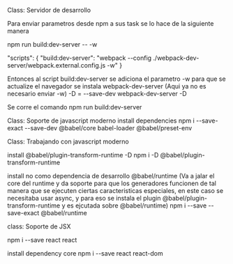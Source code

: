 Class: Servidor de desarrollo

Para enviar parametros desde npm a sus task se lo hace de la siguiente manera

npm run build:dev-server -- -w

 "scripts": {
    "build:dev-server": "webpack --config ./webpack-dev-server/webpack.external.config.js -w"
  }

Entonces al script build:dev-server se adiciona el parametro -w
para que se actualize el navegador se instala webpack-dev-server (Aqui ya no es necesario enviar -w)
-D = --save-dev
webpack-dev-server -D 

Se corre el comando npm run build:dev-server


Class: Soporte de javascript moderno
install dependencies 
npm i --save-exact --save-dev @babel/core babel-loader @babel/preset-env

Class: Trabajando con javascript moderno

install  @babel/plugin-transform-runtime -D 
npm i -D @babel/plugin-transform-runtime

install no como dependencia de desarrollo @babel/runtime  (Va a jalar el core del runtime y da soporte para que los generadores funcionen de tal manera que se ejecuten ciertas caracteristicas especiales, en este caso se necesitaba usar async, y para eso se instala el plugin @babel/plugin-transform-runtime y es ejcutada sobre @babel/runtime)
npm i --save --save-exact @babel/runtime


class: Soporte de JSX

npm i --save react react

install dependency core
npm i --save react react-dom 
